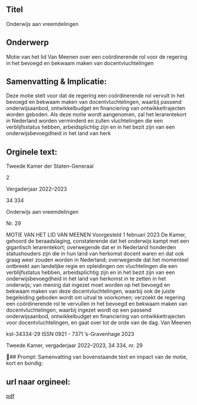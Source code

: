 ## Titel
Onderwijs aan vreemdelingen
## Onderwerp
Motie van het lid Van Meenen over een coördinerende rol voor de regering in het bevoegd en bekwaam maken van docentvluchtelingen
## Samenvatting & Implicatie:

Deze motie stelt voor dat de regering een coördinerende rol vervult in het bevoegd en bekwaam maken van docentvluchtelingen, waarbij passend onderwijsaanbod, ontwikkelbudget en financiering van ontwikkeltrajecten worden geboden. Als deze motie wordt aangenomen, zal het lerarentekort in Nederland worden verminderd en zullen vluchtelingen die een verblijfsstatus hebben, arbeidsplichtig zijn en in het bezit zijn van een onderwijsbevoegdheid in het land van herk
## Orginele text:


Tweede Kamer der Staten-Generaal

2

Vergaderjaar 2022–2023

34 334

Onderwijs aan vreemdelingen

Nr. 29

MOTIE VAN HET LID VAN MEENEN
Voorgesteld 1 februari 2023
De Kamer,
gehoord de beraadslaging,
constaterende dat het onderwijs kampt met een gigantisch lerarentekort;
overwegende dat er in Nederland honderden statushouders zijn die in hun
land van herkomst docent waren en dat ook graag weer zouden worden in
Nederland;
overwegende dat het momenteel ontbreekt aan landelijke regie en
opleidingen om vluchtelingen die een verblijfsstatus hebben, arbeidsplichtig zijn en in het bezit zijn van een onderwijsbevoegdheid in het land
van herkomst in te zetten in het onderwijs;
van mening dat ingezet moet worden op het bevoegd en bekwaam maken
van deze docentvluchtelingen, waarbij ook de juiste begeleiding geboden
wordt om uitval te voorkomen;
verzoekt de regering een coördinerende rol te vervullen in het bevoegd en
bekwaam maken van docentvluchtelingen, waarbij ingezet wordt op een
passend onderwijsaanbod, ontwikkelbudget en financiering van ontwikkeltrajecten voor docentvluchtelingen,
en gaat over tot de orde van de dag.
Van Meenen

kst-34334-29
ISSN 0921 - 7371
’s-Gravenhage 2023

Tweede Kamer, vergaderjaar 2022–2023, 34 334, nr. 29

## Prompt:
Samenvatting van bovenstaande text en impact van de motie, kort en bondig:

## url naar orgineel:
[pdf](https://gegevensmagazijn.tweedekamer.nl/OData/v4/2.0/Document(3c0dfe7f-5d43-4db8-a0fb-df20a5ca49d3)/resource)
